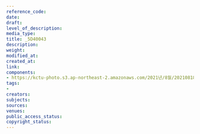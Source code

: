 ```yaml
---
reference_code: 
date: 
draft: 
level_of_description: 
media_type: 
title: _5D40043
description: 
weight: 
modified_at: 
created_at: 
link: 
components:
- https://kctu-photo.s3.ap-northeast-2.amazonaws.com/2021년/8월/20210818_양경수+민주노총+위원장+출입기자단+기자간담회/_5D40043.jpg
tags:
- 
creators: 
subjects: 
sources: 
venues: 
public_access_status: 
copyright_status: 
---
```

